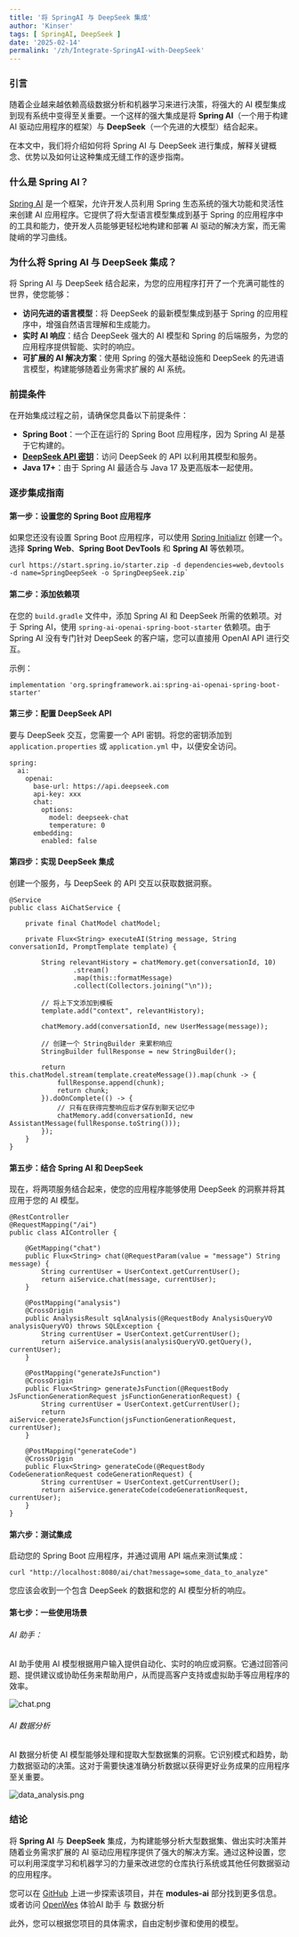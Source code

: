 ```yaml
---
title: '将 SpringAI 与 DeepSeek 集成'
author: 'Kinser'
tags: [ SpringAI, DeepSeek ]
date: '2025-02-14'
permalink: '/zh/Integrate-SpringAI-with-DeepSeek'
---
```

### 引言

随着企业越来越依赖高级数据分析和机器学习来进行决策，将强大的 AI 模型集成到现有系统中变得至关重要。一个这样的强大集成是将 **Spring AI**（一个用于构建 AI 驱动应用程序的框架）与 **DeepSeek**（一个先进的大模型）结合起来。

在本文中，我们将介绍如何将 Spring AI 与 DeepSeek 进行集成，解释关键概念、优势以及如何让这种集成无缝工作的逐步指南。

### 什么是 Spring AI？

[Spring AI](https://spring.io/projects/spring-ai) 是一个框架，允许开发人员利用 Spring 生态系统的强大功能和灵活性来创建 AI 应用程序。它提供了将大型语言模型集成到基于 Spring 的应用程序中的工具和能力，使开发人员能够更轻松地构建和部署 AI 驱动的解决方案，而无需陡峭的学习曲线。

### 为什么将 Spring AI 与 DeepSeek 集成？

将 Spring AI 与 DeepSeek 结合起来，为您的应用程序打开了一个充满可能性的世界，使您能够：

* **访问先进的语言模型**：将 DeepSeek 的最新模型集成到基于 Spring 的应用程序中，增强自然语言理解和生成能力。
* **实时 AI 响应**：结合 DeepSeek 强大的 AI 模型和 Spring 的后端服务，为您的应用程序提供智能、实时的响应。
* **可扩展的 AI 解决方案**：使用 Spring 的强大基础设施和 DeepSeek 的先进语言模型，构建能够随着业务需求扩展的 AI 系统。

### 前提条件

在开始集成过程之前，请确保您具备以下前提条件：

* **Spring Boot**：一个正在运行的 Spring Boot 应用程序，因为 Spring AI 是基于它构建的。
* **[DeepSeek API 密钥](https://platform.deepseek.com/)**：访问 DeepSeek 的 API 以利用其模型和服务。
* **Java 17+**：由于 Spring AI 最适合与 Java 17 及更高版本一起使用。

### 逐步集成指南

#### 第一步：设置您的 Spring Boot 应用程序

如果您还没有设置 Spring Boot 应用程序，可以使用 [Spring Initializr](https://start.spring.io/) 创建一个。选择 **Spring Web**、**Spring Boot DevTools** 和 **Spring AI** 等依赖项。

```
curl https://start.spring.io/starter.zip -d dependencies=web,devtools -d name=SpringDeepSeek -o SpringDeepSeek.zip` 
```

#### 第二步：添加依赖项

在您的 `build.gradle` 文件中，添加 Spring AI 和 DeepSeek 所需的依赖项。对于 Spring AI，使用 `spring-ai-openai-spring-boot-starter` 依赖项。由于 Spring AI 没有专门针对 DeepSeek 的客户端，您可以直接用 OpenAI API 进行交互。

示例：

```
implementation 'org.springframework.ai:spring-ai-openai-spring-boot-starter'
```

#### 第三步：配置 DeepSeek API

要与 DeepSeek 交互，您需要一个 API 密钥。将您的密钥添加到 `application.properties` 或 `application.yml` 中，以便安全访问。

```
spring:
  ai:
    openai:
      base-url: https://api.deepseek.com
      api-key: xxx
      chat:
        options:
          model: deepseek-chat
          temperature: 0
      embedding:
        enabled: false
```

#### 第四步：实现 DeepSeek 集成

创建一个服务，与 DeepSeek 的 API 交互以获取数据洞察。

```
@Service
public class AiChatService {

    private final ChatModel chatModel;

    private Flux<String> executeAI(String message, String conversationId, PromptTemplate template) {

        String relevantHistory = chatMemory.get(conversationId, 10)
                .stream()
                .map(this::formatMessage)
                .collect(Collectors.joining("\n"));

        // 将上下文添加到模板
        template.add("context", relevantHistory);

        chatMemory.add(conversationId, new UserMessage(message));

        // 创建一个 StringBuilder 来累积响应
        StringBuilder fullResponse = new StringBuilder();

        return this.chatModel.stream(template.createMessage()).map(chunk -> {
            fullResponse.append(chunk);
            return chunk;
        }).doOnComplete(() -> {
            // 只有在获得完整响应后才保存到聊天记忆中
            chatMemory.add(conversationId, new AssistantMessage(fullResponse.toString()));
        });
    }
}
```

#### 第五步：结合 Spring AI 和 DeepSeek

现在，将两项服务结合起来，使您的应用程序能够使用 DeepSeek 的洞察并将其应用于您的 AI 模型。

```
@RestController
@RequestMapping("/ai")
public class AIController {

    @GetMapping("chat")
    public Flux<String> chat(@RequestParam(value = "message") String message) {
        String currentUser = UserContext.getCurrentUser();
        return aiService.chat(message, currentUser);
    }

    @PostMapping("analysis")
    @CrossOrigin
    public AnalysisResult sqlAnalysis(@RequestBody AnalysisQueryVO analysisQueryVO) throws SQLException {
        String currentUser = UserContext.getCurrentUser();
        return aiService.analysis(analysisQueryVO.getQuery(), currentUser);
    }

    @PostMapping("generateJsFunction")
    @CrossOrigin
    public Flux<String> generateJsFunction(@RequestBody JsFunctionGenerationRequest jsFunctionGenerationRequest) {
        String currentUser = UserContext.getCurrentUser();
        return aiService.generateJsFunction(jsFunctionGenerationRequest, currentUser);
    }

    @PostMapping("generateCode")
    @CrossOrigin
    public Flux<String> generateCode(@RequestBody CodeGenerationRequest codeGenerationRequest) {
        String currentUser = UserContext.getCurrentUser();
        return aiService.generateCode(codeGenerationRequest, currentUser);
    }
}
```

#### 第六步：测试集成

启动您的 Spring Boot 应用程序，并通过调用 API 端点来测试集成：
```
curl "http://localhost:8080/ai/chat?message=some_data_to_analyze"
```

您应该会收到一个包含 DeepSeek 的数据和您的 AI 模型分析的响应。

#### 第七步：一些使用场景

###### AI 助手：

AI 助手使用 AI 模型根据用户输入提供自动化、实时的响应或洞察。它通过回答问题、提供建议或协助任务来帮助用户，从而提高客户支持或虚拟助手等应用程序的效率。

![chat.png](../../../static/img/ai/chat.png)

###### AI 数据分析

AI 数据分析使 AI 模型能够处理和提取大型数据集的洞察。它识别模式和趋势，助力数据驱动的决策。这对于需要快速准确分析数据以获得更好业务成果的应用程序至关重要。

![data_analysis.png](../../../static/img/ai/data_analysis.png)

### 结论

将 **Spring AI** 与 **DeepSeek** 集成，为构建能够分析大型数据集、做出实时决策并随着业务需求扩展的 AI 驱动应用程序提供了强大的解决方案。通过这种设置，您可以利用深度学习和机器学习的力量来改进您的仓库执行系统或其他任何数据驱动的应用程序。

您可以在 [GitHub](https://github.com/jingsewu/open-wes) 上进一步探索该项目，并在 **modules-ai** 部分找到更多信息。
或者访问 [OpenWes](https://app.openwes.top) 体验AI 助手 与 数据分析

此外，您可以根据您项目的具体需求，自由定制步骤和使用的模型。
